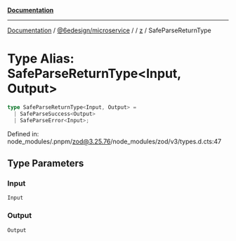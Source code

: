 [**Documentation**](../../../../../README.md)

***

[Documentation](../../../../../README.md) / [@6edesign/microservice](../../../README.md) / [](../../../README.md) / [z](../README.md) / SafeParseReturnType

# Type Alias: SafeParseReturnType&lt;Input, Output&gt;

```ts
type SafeParseReturnType<Input, Output> = 
  | SafeParseSuccess<Output>
  | SafeParseError<Input>;
```

Defined in: node\_modules/.pnpm/zod@3.25.76/node\_modules/zod/v3/types.d.cts:47

## Type Parameters

### Input

`Input`

### Output

`Output`
